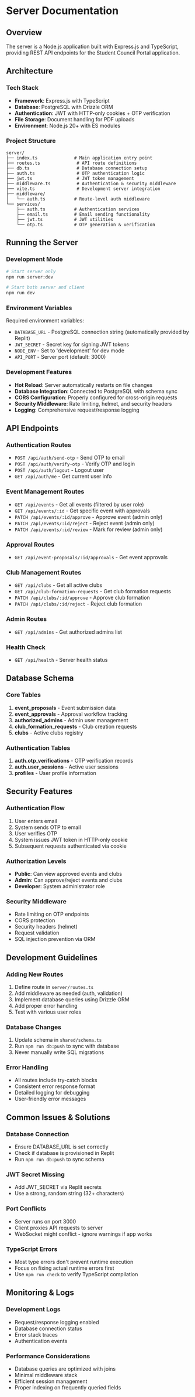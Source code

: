 # Server Documentation

## Overview
The server is a Node.js application built with Express.js and TypeScript, providing REST API endpoints for the Student Council Portal application.

## Architecture

### Tech Stack
- **Framework**: Express.js with TypeScript
- **Database**: PostgreSQL with Drizzle ORM
- **Authentication**: JWT with HTTP-only cookies + OTP verification
- **File Storage**: Document handling for PDF uploads
- **Environment**: Node.js 20+ with ES modules

### Project Structure
```
server/
├── index.ts              # Main application entry point
├── routes.ts              # API route definitions
├── db.ts                  # Database connection setup
├── auth.ts                # OTP authentication logic
├── jwt.ts                 # JWT token management
├── middleware.ts          # Authentication & security middleware
├── vite.ts                # Development server integration
├── middleware/
│   └── auth.ts           # Route-level auth middleware
└── services/
    ├── auth.ts           # Authentication services
    ├── email.ts          # Email sending functionality
    ├── jwt.ts            # JWT utilities
    └── otp.ts            # OTP generation & verification
```

## Running the Server

### Development Mode
```bash
# Start server only
npm run server:dev

# Start both server and client
npm run dev
```

### Environment Variables
Required environment variables:
- `DATABASE_URL` - PostgreSQL connection string (automatically provided by Replit)
- `JWT_SECRET` - Secret key for signing JWT tokens
- `NODE_ENV` - Set to 'development' for dev mode
- `API_PORT` - Server port (default: 3000)

### Development Features
- **Hot Reload**: Server automatically restarts on file changes
- **Database Integration**: Connected to PostgreSQL with schema sync
- **CORS Configuration**: Properly configured for cross-origin requests
- **Security Middleware**: Rate limiting, helmet, and security headers
- **Logging**: Comprehensive request/response logging

## API Endpoints

### Authentication Routes
- `POST /api/auth/send-otp` - Send OTP to email
- `POST /api/auth/verify-otp` - Verify OTP and login
- `POST /api/auth/logout` - Logout user
- `GET /api/auth/me` - Get current user info

### Event Management Routes
- `GET /api/events` - Get all events (filtered by user role)
- `GET /api/events/:id` - Get specific event with approvals
- `PATCH /api/events/:id/approve` - Approve event (admin only)
- `PATCH /api/events/:id/reject` - Reject event (admin only)
- `PATCH /api/events/:id/review` - Mark for review (admin only)

### Approval Routes
- `GET /api/event-proposals/:id/approvals` - Get event approvals

### Club Management Routes
- `GET /api/clubs` - Get all active clubs
- `GET /api/club-formation-requests` - Get club formation requests
- `PATCH /api/clubs/:id/approve` - Approve club formation
- `PATCH /api/clubs/:id/reject` - Reject club formation

### Admin Routes
- `GET /api/admins` - Get authorized admins list

### Health Check
- `GET /api/health` - Server health status

## Database Schema

### Core Tables
1. **event_proposals** - Event submission data
2. **event_approvals** - Approval workflow tracking
3. **authorized_admins** - Admin user management
4. **club_formation_requests** - Club creation requests
5. **clubs** - Active clubs registry

### Authentication Tables
1. **auth.otp_verifications** - OTP verification records
2. **auth.user_sessions** - Active user sessions
3. **profiles** - User profile information

## Security Features

### Authentication Flow
1. User enters email
2. System sends OTP to email
3. User verifies OTP
4. System issues JWT token in HTTP-only cookie
5. Subsequent requests authenticated via cookie

### Authorization Levels
- **Public**: Can view approved events and clubs
- **Admin**: Can approve/reject events and clubs
- **Developer**: System administrator role

### Security Middleware
- Rate limiting on OTP endpoints
- CORS protection
- Security headers (helmet)
- Request validation
- SQL injection prevention via ORM

## Development Guidelines

### Adding New Routes
1. Define route in `server/routes.ts`
2. Add middleware as needed (auth, validation)
3. Implement database queries using Drizzle ORM
4. Add proper error handling
5. Test with various user roles

### Database Changes
1. Update schema in `shared/schema.ts`
2. Run `npm run db:push` to sync with database
3. Never manually write SQL migrations

### Error Handling
- All routes include try-catch blocks
- Consistent error response format
- Detailed logging for debugging
- User-friendly error messages

## Common Issues & Solutions

### Database Connection
- Ensure DATABASE_URL is set correctly
- Check if database is provisioned in Replit
- Run `npm run db:push` to sync schema

### JWT Secret Missing
- Add JWT_SECRET via Replit secrets
- Use a strong, random string (32+ characters)

### Port Conflicts
- Server runs on port 3000
- Client proxies API requests to server
- WebSocket might conflict - ignore warnings if app works

### TypeScript Errors
- Most type errors don't prevent runtime execution
- Focus on fixing actual runtime errors first
- Use `npm run check` to verify TypeScript compilation

## Monitoring & Logs

### Development Logs
- Request/response logging enabled
- Database connection status
- Error stack traces
- Authentication events

### Performance Considerations
- Database queries are optimized with joins
- Minimal middleware stack
- Efficient session management
- Proper indexing on frequently queried fields
